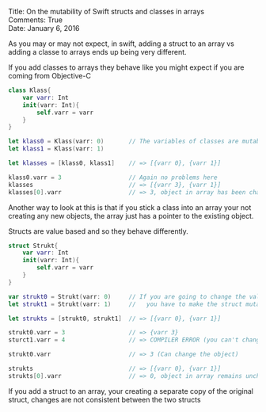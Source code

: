 Title: On the mutability of Swift structs and classes in arrays  
Comments: True  
Date: January 6, 2016  

As you may or may not expect, in swift, adding a struct to an array vs adding a classe to arrays ends
up being very different.

If you add classes to arrays they behave like you might expect if you are coming from Objective-C

```swift
class Klass{
    var varr: Int
    init(varr: Int){
        self.varr = varr
    }
}

let klass0 = Klass(varr: 0)       // The variables of classes are mutable even if the class is not
let klass1 = Klass(varr: 1)

let klasses = [klass0, klass1]    // => [{varr 0}, {varr 1}]

klass0.varr = 3                   // Again no problems here
klasses                           // => [{varr 3}, {varr 1}]
klasses[0].varr                   // => 3, object in array has been changed
```

Another way to look at this is that if you stick a class into an array your not creating any new objects,
the array just has a pointer to the existing object.

Structs are value based and so they behave differently.

```swift
struct Strukt{
    var varr: Int
    init(varr: Int){
        self.varr = varr
    }
}

var strukt0 = Strukt(varr: 0)     // If you are going to change the values in a struct,
let strukt1 = Strukt(varr: 1)     //   you have to make the struct mutable

let strukts = [strukt0, strukt1]  // => [{varr 0}, {varr 1}]

strukt0.varr = 3                  // => {varr 3}
sturct1.varr = 4                  // => COMPILER ERROR (you can't change variables of an imutable struct)

strukt0.varr                      // => 3 (Can change the object)

strukts                           // => [{varr 0}, {varr 1}]
strukts[0].varr                   // => 0, object in array remains unchanged
```

If you add a struct to an array, your creating a separate copy of the original struct,
changes are not consistent between the two structs
